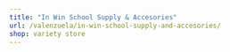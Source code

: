 ```yaml
---
title: "In Win School Supply & Accesories"
url: /valenzuela/in-win-school-supply-and-accesories/
shop: variety store
---
```

